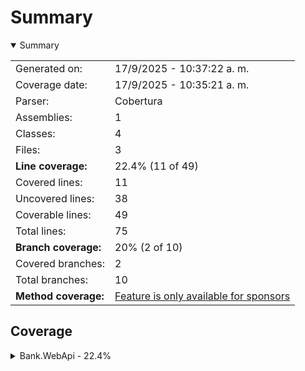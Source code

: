 # Summary
<details open><summary>Summary</summary>

|||
|:---|:---|
| Generated on: | 17/9/2025 - 10:37:22 a. m. |
| Coverage date: | 17/9/2025 - 10:35:21 a. m. |
| Parser: | Cobertura |
| Assemblies: | 1 |
| Classes: | 4 |
| Files: | 3 |
| **Line coverage:** | 22.4% (11 of 49) |
| Covered lines: | 11 |
| Uncovered lines: | 38 |
| Coverable lines: | 49 |
| Total lines: | 75 |
| **Branch coverage:** | 20% (2 of 10) |
| Covered branches: | 2 |
| Total branches: | 10 |
| **Method coverage:** | [Feature is only available for sponsors](https://reportgenerator.io/pro) |

</details>

## Coverage
<details><summary>Bank.WebApi - 22.4%</summary>

|**Name**|**Line**|**Branch**|
|:---|---:|---:|
|**Bank.WebApi**|**22.4%**|**20%**|
|AutoGeneratedProgram|0%||
|Bank.WebApi.Models.BankAccount|55%|33.3%|
|Program|0%|0%|
|WeatherForecast|0%||

</details>
